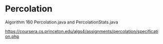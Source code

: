 # Percolation
Algorithm 160 Percolation.java and PercolationStats.java

https://coursera.cs.princeton.edu/algs4/assignments/percolation/specification.php 
